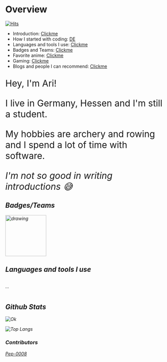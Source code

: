 # Overview
[![Hits](https://hits.seeyoufarm.com/api/count/incr/badge.svg?url=https%3A%2F%2Fgithub.com%2FAri24-cb24&count_bg=%2379C83D&title_bg=%23555555&icon=github.svg&icon_color=%23FFFFFF&title=Visits&edge_flat=false)](http://aridevelopment.de/california-images)

- Introduction: <a href="#introduction"> Clickme </a>
- How I started with coding: [DE](https://github.com/Ari24-cb24/personal-information/blob/main/started_with_coding-de.md)
- Languages and tools I use: <a href="#languages"> Clickme </a>
- Badges and Teams: <a href="#badges"> Clickme </a>
- Favorite anime: [Clickme](https://github.com/Ari24-cb24/personal-information/blob/main/favorite-anime.md)
- Gaming: [Clickme](https://github.com/Ari24-cb24/personal-information/blob/main/gaming_thingies.md)
- Blogs and people I can recommend: [Clickme](https://github.com/Ari24-cb24/personal-information/blob/main/recommended_bloggos_and_people.md)

<div id="introduction" style="font-size: 2em">
    <p> Hey, I'm Ari! </p>
    <p> I live in Germany, Hessen and I'm still a student. </p>
    <p> My hobbies are archery and rowing and I spend a lot of time with software. </p>
    <i> I'm not so good in writing introductions 😅 </p>
</div>

## Badges/Teams

<div style="display: flex" id="badges">
    <img src="http://aridevelopment.de/static/emojis/base.png" alt="drawing" width="128"/>
</div>

## Languages and tools I use
<div style="display: flex" id="languages">
  <p align="left"> ... </p>
</div>

## Github Stats

![Ok](https://github-readme-stats.vercel.app/api?username=Ari24-cb24&count_private=true&show_icons=true&theme=radical)

![Top Langs](https://github-readme-stats.vercel.app/api/top-langs/?username=Ari24-cb24&layout=compact&theme=radical&count_private=true)  

### Contributors

[Pep-0008](https://www.youtube.com/watch?v=hgI0p1zf31k&ab_channel=PythonDiscord)

